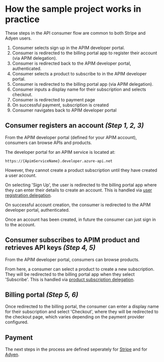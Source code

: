 # How the sample project works in practice

These steps in the API consumer flow are common to both Stripe and Adyen users.

1. Consumer selects sign up in the APIM developer portal.
2. Consumer is redirected to the billing portal app to register their account (via APIM delegation).
3. Consumer is redirected back to the APIM developer portal, authenticated.
4. Consumer selects a product to subscribe to in the APIM developer portal.
5. Consumer is redirected to the billing portal app (via APIM delegation).
6. Consumer inputs a display name for their subscription and selects checkout.
7. Consumer is redirected to payment page
8. On successful payment, subscription is created
9. Consumer navigates back to APIM developer portal

## Consumer registers an account *(Step 1, 2, 3)*

From the APIM developer portal (defined for your APIM account), consumers can browse APIs and products. 

The developer portal for an APIM service is located at:

`https://{ApimServiceName}.developer.azure-api.net`

However, they cannot create a product subscription until they have created a user account.

On selecting 'Sign Up', the user is redirected to the billing portal app where they can enter their details to create an account. This is handled via [user registration delegation](https://docs.microsoft.com/en-us/azure/api-management/api-management-howto-setup-delegation#-delegating-developer-sign-in-and-sign-up).

On successful account creation, the consumer is redirected to the APIM developer portal, authenticated.

Once an account has been created, in future the consumer can just sign in to the account.

## Consumer subscribes to APIM product and retrieves API keys *(Step 4, 5)*

From the APIM developer portal, consumers can browse products.

From here, a consumer can select a product to create a new subscription. They will be redirected to the billing portal app when they select 'Subscribe'. This is handled via [product subscription delegation](https://docs.microsoft.com/en-us/azure/api-management/api-management-howto-setup-delegation#-delegating-product-subscription).

## Billing portal *(Step 5, 6)*

Once redirected to the billing portal, the consumer can enter a display name for their subscription and select 'Checkout', where they will be redirected to the checkout page, which varies depending on the payment provider configured.

## Payment

The next steps in the process are defined seperately for [Stripe](Stripe.md) and for [Adyen](Adyen.md).